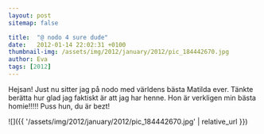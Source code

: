 ```yaml
---
layout: post
sitemap: false

title:  "@ nodo 4 sure dude"
date:   2012-01-14 22:02:31 +0100
thumbnail-img: /assets/img/2012/january/2012/pic_184442670.jpg
author: Eva
tags: [2012]
---
```


Hejsan! Just nu sitter jag på nodo med världens bästa Matilda ever. Tänkte berätta hur glad jag faktiskt är att jag har henne. Hon är verkligen min bästa homie!!!!! Puss hun, du är bezt!

![]({{ '/assets/img/2012/january/2012/pic_184442670.jpg'  | relative_url }})

